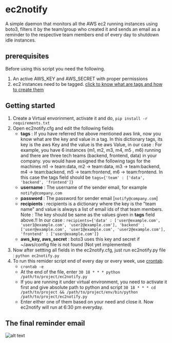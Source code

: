 # ec2notify
A simple daemon that monitors all the AWS ec2 running instances using boto3, filters it by the team/group who created it
and sends an email as a reminder to the respective team members end of every day to shutdown idle instances.

## prerequisites
Before using this script you need the following.

1. An active AWS_KEY and AWS_SECRET with proper permissions
2. ec2 instances need to be tagged. [click to know what are tags and
how to create them](http://docs.aws.amazon.com/AWSEC2/latest/UserGuide/Using_Tags.html)

## Getting started
1. Create a Virtual envorinment, activate it and do,
    `pip install -r requirements.txt`
2. Open ec2notify.cfg and edit the following fields
    * __tags__ : 
        If you have referred the above mentioned aws link, now you know what are the key and value in a tag. In this 
        dictionary tags, its key is the aws Key and the value is the aws Value, in our case : 
        For example, you have 6 instances (m1, m2, m3, m4, m5 , m6) running and there are three tech teams (backend, frontend, 
        data) in your company. you would have assigned the following tags for the machines m1 -> team:data, m2 -> team:data, 
        m3 -> team:backend, m4 -> team:backend, m5 -> team:frontend, m6 -> team:frontend. In this case the tags field should be 
        `tags={'team' : ['data', 'backend', 'frontend']}`
    * __username__ : 
        The username of the sender email, for example `notify@company.com`
    * __password__ : 
        The password for sender email [`notify@company.com`]
    * __recipients__ : 
        recipients is a dictionary where the key is the "team name" and value is always a list of email ids of that 
        team members. 
        Note : The key should be same as the values given in __tags__ field above.!!
        In our case : 
        `recipients={'data' : ['user@example.com', 'user1@example.com', 'user2@example.com'], 'backend' : ['user@example.com', 'user1@example.com', 'user2@example.com'], 'frontend' : ['user@example.com']}`
    * __aws_key, aws_secret__ : 
        boto3 uses this key and secret if ~/aws/config file is not found (Not yet implemented)
3. Now after settting all fields in the ec2notify.cfg, just run ec2notify.py file :
    `python ec2notify.py`
4. To run this remider script end of every day or every week, use [crontab](http://www.computerhope.com/unix/ucrontab.htm).
    * `crontab -e`
    * At the end of the file, enter 
        `30 18 * * * python /path/to/project/ec2notify.py`
    * If you are running it under virtual environment, you need to activate it first and give absolute path to python and script
    `30 18 * * * cd /path/to/project && /path/to/project/env/bin/python /path/to/project/ec2notify.py`
    * Enter either one of them based on your need and close it. Now ec2notify will run at 6:30 pm everyday.

## The final reminder email
![alt text](http://i.imgur.com/uvzlMIS.png)
